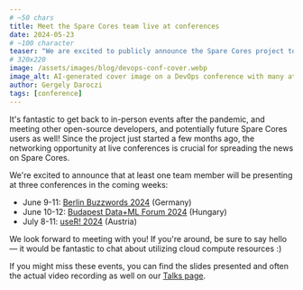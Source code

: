 ```yaml
---
# ~50 chars
title: Meet the Spare Cores team live at conferences
date: 2024-05-23
# ~100 character
teaser: "We are excited to publicly announce the Spare Cores project to the dev community at three events in June/July."
# 320x220
image: /assets/images/blog/devops-conf-cover.webp
image_alt: AI-generated cover image on a DevOps conference with many attendees.
author: Gergely Daroczi
tags: [conference]
---
```


It's fantastic to get back to in-person events after the pandemic, and
meeting other open-source developers, and potentially future Spare
Cores users as well! Since the project just started a few months ago,
the networking opportunity at live conferences is crucial for
spreading the news on Spare Cores.

We're excited to announce that at least one team member will be
presenting at three conferences in the coming weeks:

- June 9-11: <a href="https://2024.berlinbuzzwords.de/" target="_blank" rel="noopener">Berlin Buzzwords 2024</a> (Germany)
- June 10-12: <a href="https://budapestdata.hu/2024/en/" target="_blank" rel="noopener">Budapest Data+ML Forum 2024</a> (Hungary)
- July 8-11: <a href="https://events.linuxfoundation.org/user/" target="_blank" rel="noopener">useR! 2024</a> (Austria)

We look forward to meeting with you! If you're around, be sure to say hello
— it would be fantastic to chat about utilizing cloud compute resources :)

If you might miss these events, you can find the slides presented and
often the actual video recording as well on our [Talks page](/talks).
